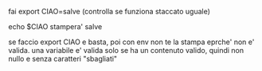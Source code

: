 fai export CIAO=salve (controlla se funziona staccato uguale)

echo $CIAO stampera' salve

se faccio export CIAO e basta, poi con env non te la stampa eprche' non e' valida.
una variabile e' valida solo se ha un contenuto valido, quindi non nullo e senza caratteri "sbagliati"
